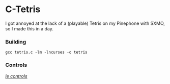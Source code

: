 # C-Tetris
I got annoyed at the lack of a (playable) Tetris on my Pinephone with SXMO, so I made this in a day.

### Building
`gcc tetris.c -lm -lncurses -o tetris`

### Controls
[*le controls*](tetris.c#L302)
